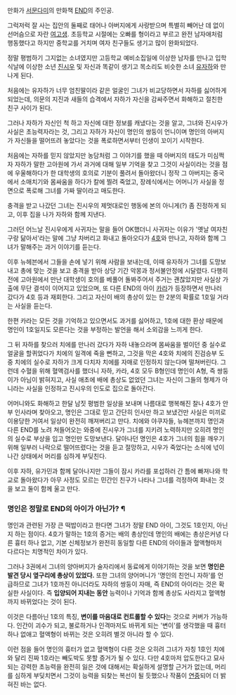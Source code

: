 만화가 [서문다미](%EC%84%9C%EB%AC%B8%EB%8B%A4%EB%AF%B8.md)의 만화책 [END](END.md)의
주인공.

그럭저럭 잘 사는 집안의 둘째로 태어나 아버지에게 사랑받으며 특별히 빼어난 데 없이 선머슴으로 자란
[여고생](%EC%97%AC%EA%B3%A0%EC%83%9D.md). 초등학교 시절에는 오빠를 형이라고 부르고 완전 남자애처럼
행동했다고 하지만 중학교를 거치며 여자 친구들도 생기고 많이 완화되었다.

정말 평범하기 그지없는 소녀였지만 고등학교 예비소집일에 이상한 남자를 만나고 입학식날에 이상한 소년
[진시우](%EC%A7%84%EC%8B%9C%EC%9A%B0.md) 및 자신과 똑같이 생기고 목소리도 비슷한 소녀
[유자하](%EC%9C%A0%EC%9E%90%ED%95%98.md)와 만나게 된다.

처음에는 유자하가 너무 엄친딸이라 같은 얼굴인 그녀가 비교당하면서 자하를 싫어하게 되었는데, 의문의 지진과 새들의 습격에서 자하가 자신을
감싸주면서 화해하고 절친한 친구 사이가 된다.  

그러나 자하가 자신인 척 하고 자신에 대한 정보를 캐냈다는 것을 알고, 그녀와 진시우가 사실은 초능력자라는 것, 그리고 자하가 자신이 명인의
쌍둥이 언니이며 명인의 아버지가 자신들을 떨어뜨려 놓았다는 것을 폭로하면서부터 인생이 꼬이기 시작한다.  

처음에는 자하를 믿지 않았지만 농담처럼 그 이야기를 했을 때 아버지의 태도가 미심쩍자 자하가 말한 고아원에 가서 과거에 대해 일부 기억을
찾고 그것이 사실이라는 것을 점에 우울해하다가 한 대학생의 호의로 기분이 풀려서 돌아왔더니 정작 그 아버지는 중국에서 소매치기와 몸싸움을
하다가 칼에 찔려 죽었고, 장례식에서는 어머니가 사실을 정면으로 폭로해 그녀를 가짜 딸이라고 매도한다.  

충격을 받고 나갔던 그녀는 진시우의 제멋대로인 행동에 본의 아니게(?) 좀 진정하게 되고, 이후 집을 나가 자하와 함께 지낸다.  

그러던 어느날 진시우에게 사귀자는 말을 들어 OK했더니 사귀자는 이유가 '옛날 여자친구랑 닮아서'라는 말에 그냥 차버리고 화내고 돌아오다가
[4호](4%ED%98%B8.md)와 만나고, 자하와 함께 그녀가 말해주는 과거 이야기를 듣는다.

이후 뉴헤븐에서 그들을 손에 넣기 위해 사람을 보내는데, 이때 유자하가 그녀를 도망보내고 총에 맞는 것을 보고 충격을 받아 상당 기간 악몽과
정서불안정에 시달렸다. 다행히 전에 고아원에서 만난 대학생이 호의를 베풀어 돌봐주어서 주거는 괜찮았지만 사실상 가출에 무단 결석이 이어지고
있었으며, 또 다른 END의 아이 [카라](%EC%B9%B4%EB%9D%BC%28END%29.md)가 등장하면서 만나러 갔다가 4호
등과 재회한다. 그리고 자신이 배의 총상이 있는 한 2분의 확률로 1호일 거라는 사실을 듣는다.

한편 카라는 모든 것을 기억하고 있으면서도 과거를 싫어하고, 1호에 대한 환상 때문에 명인이 1호일지도 모른다는 것을 부정하는 발언을 해서
소외감을 느끼게 한다.  

그 뒤 자하를 찾으러 치에를 만나러 갔다가 자하 내놓으라며 몸싸움을 벌이던 중 실수로 얼굴을 할퀴었다가 치에의 일격에 죽을 뻔하고, 그것을
막은 4호와 치에의 진검승부 도중 치에의 실수로 자하가 크게 다치자 치에를 자매로 인정하지 않는다며 떨쳐버린다. 그런데 수혈을 위해
혈액검사를 했더니 자하, 카라, 4호 모두 B형인데 명인이 A형, 즉 쌍둥이가 아님이 밝혀지고, 사실 애초에 배에 총상도 없었던 그녀는
자신이 그들의 형제가 아니라는 사실을 인정하고 진시우의 인도로 집으로 돌아간다.  

어머니와도 화해하고 한달 남짓 평범한 일상을 보내며 나름대로 행복해진 찰나 4호가 안부 인사라며 찾아오고, 명인은 그대로 믿고 간단히 인사만
하고 보냈건만 사실은 미끼로 이용당한 거여서 일상이 완전히 깨져버리고 만다. 치에와 야쿠자들, 뉴헤븐까지 명인과 다른 END를 노려
쳐들어오는 와중에 진시우가 그녀를 지키려 노력하지만 오히려 명인의 실수로 부상을 입고 명인만 도망보낸다. 달아나던 명인은 4호가 그녀의 힘을
깨우기 위해 일부러 나락으로 떨어뜨렸다는 것을 듣고 절망하고, 시우가 죽었다는 소식에 넋이 나간 상태에서 머리를 심하게 부딪친다.  

이후 자하, 유가민과 함께 달아나지만 그들이 잠시 카라를 포섭하러 간 틈에 빠져나와 학교로 돌아왔다가 아무 사정도 모르는 민간인 친구가
나타나 그녀를 걱정하여 화내는 것을 보고 둘이 함께 울고 만다.  

### 명인은 정말로 END의 아이가 아닌가? ¶

명인과 관련된 가장 큰 떡밥이라고 한다면 그녀가 정말 END 아이, 그것도 1호인지, 아닌지 하는 점이다. 4호가 말하는 1호의 증거는 배의
총상인데 명인의 배에는 총상은커녕 다른 흉터 하나 없고, 기본 신체정보가 완전히 동일할 다른 END의 아이들과 혈액형마저 다르다는 치명적인
차이가 있다.  

  

그러나 3권에서 그녀의 양아버지가 술자리에서 동료에게 이야기하는 것을 보면 **명인은 발견 당시 옆구리에 총상이 있었다.** 또한 그녀의
양어머니가 '명인의 친언니 자하'를 언급하므로 그녀가 1호까진 아니더라도 자하의 쌍둥이 자매, 즉 END의 아이라는 것은 확실한 사실이다.
즉 **입양되어 지내는 동안** 능력이나 기억과 함께 총상도 사라지고 혈액형까지 바뀌었다는 것이 된다.

  

이것은 다름아닌 1호의 특징, **변이를 마음대로 컨트롤할 수 있다**는 것으로 커버가 가능하다. 인간이 괴수가 되고, 불로하거나 인격마저도
바뀌게 되는 '변이'를 생각했을 때 흉터 하나 없애고 혈액형이 바뀌는 것은 오히려 별것 아니라 할 수 있다.

  

이런 점을 들어 명인의 흉터가 없고 혈액형이 다른 것은 오히려 그녀가 자칭 1호인 치에와 달리 진짜 1호라는 빼도박도 못할 증거가 될 수
있다. 다만 4호마저 압도한다고 묘사되는 강력한 초능력을 완전히 잃은 것에 대해서는 확실하게 설명할 근거가 없는데, 머리를 심하게 부딪치면서
그것이 능력을 되찾는 복선이 될 듯했으나 작품이 [연중](%EC%97%B0%EC%A4%91.md)되어 더 밝혀진 바는 없다.

